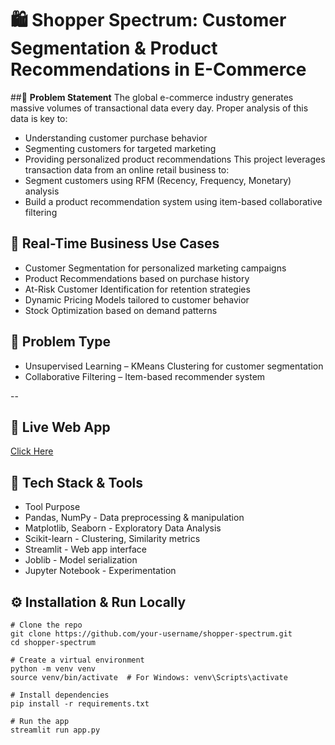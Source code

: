 # 🛍️ **Shopper Spectrum: Customer Segmentation & Product Recommendations in E-Commerce**


##📌 **Problem Statement**
The global e-commerce industry generates massive volumes of transactional data every day. Proper analysis of this data is key to:
- Understanding customer purchase behavior
- Segmenting customers for targeted marketing
- Providing personalized product recommendations
This project leverages transaction data from an online retail business to:
- Segment customers using RFM (Recency, Frequency, Monetary) analysis
- Build a product recommendation system using item-based collaborative filtering


## 💼 **Real-Time Business Use Cases**
- Customer Segmentation for personalized marketing campaigns
- Product Recommendations based on purchase history
- At-Risk Customer Identification for retention strategies
- Dynamic Pricing Models tailored to customer behavior
- Stock Optimization based on demand patterns


## 🧠 **Problem Type**
- Unsupervised Learning – KMeans Clustering for customer segmentation
- Collaborative Filtering – Item-based recommender system

--
## 🚀 **Live Web App**
[Click Here](https://shopper-spectrum.streamlit.app/)


## 🧪 **Tech Stack & Tools**
- Tool	Purpose
- Pandas, NumPy	- Data preprocessing & manipulation
- Matplotlib, Seaborn	- Exploratory Data Analysis
- Scikit-learn	- Clustering, Similarity metrics
- Streamlit	- Web app interface
- Joblib - Model serialization
- Jupyter Notebook	- Experimentation


## ⚙️ **Installation & Run Locally**
```
# Clone the repo
git clone https://github.com/your-username/shopper-spectrum.git
cd shopper-spectrum

# Create a virtual environment
python -m venv venv
source venv/bin/activate  # For Windows: venv\Scripts\activate

# Install dependencies
pip install -r requirements.txt

# Run the app
streamlit run app.py
```
